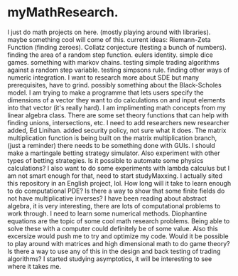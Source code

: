 # myMathResearch.
I just do math projects on here.
(mostly playing around with libraries).
maybe something cool will come of this.
current ideas:
Riemann-Zeta Function (finding zeroes).
Collatz conjecture (testing a bunch of numbers).
finding the area of a random step function.
eulers identity.
simple dice games.
something with markov chains.
testing simple trading algorithms against a random step variable.
testing simpsons rule.
finding other ways of numeric integration.
I want to research more about SDE but many prerequisites, have to grind.
possibly something about the Black-Scholes model.
I am trying to make a programme that lets users specify the dimensions of a vector they want to do calculations on and input elements into that vector (it's really hard).
I am implimenting math concepts from my linear algebra class.
There are some set theory functions that can help with finding unions, intersections, etc.
I need to add researchers
new researcher added, Ed Linihan.
added security policy, not sure what it does.
The matrix multiplication function is being built on the matrix multiplication branch, (just a reminder)
there needs to be something done with GUIs.
I should make a martingale betting strategy simulator.
Also experiment with other types of betting strategies. 
Is it possible to automate some physics calculations? 
I also want to do some experiments with lambda calculus but I am not smart enough for that, need to start studyMaxxing. 
I actually sited this repository in an English project, lol. 
How long will it take to learn enough to do computational PDE? 
Is there a way to show that some finite fields do not have multiplicative inverses? 
I have been reading about abstract algebra, it is very interesting, there are lots of computational problems to work through. 
I need to learn some numerical methods. 
Diophantine equations are the topic of some cool math research problems. Being able to solve these with a computer could definitely be of some value. Also this excersize would push me to try and optimize my code. 
Would it be possible to play around with matrices and high dimensional math to do game theory? 
Is there a way to use any of this in the design and back testing of trading algorithms? 
I started studying asymptotics, it will be interesting to see where it takes me. 
